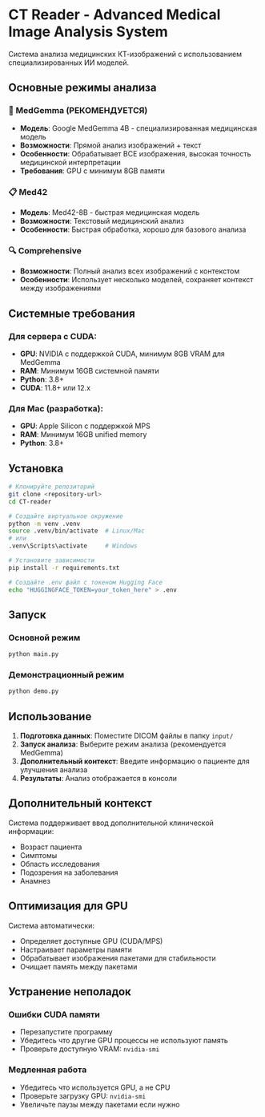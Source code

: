 # CT Reader - Advanced Medical Image Analysis System

Система анализа медицинских КТ-изображений с использованием специализированных ИИ моделей.

## Основные режимы анализа

### 🏥 MedGemma (РЕКОМЕНДУЕТСЯ)
- **Модель**: Google MedGemma 4B - специализированная медицинская модель
- **Возможности**: Прямой анализ изображений + текст
- **Особенности**: Обрабатывает ВСЕ изображения, высокая точность медицинской интерпретации
- **Требования**: GPU с минимум 8GB памяти

### 📋 Med42
- **Модель**: Med42-8B - быстрая медицинская модель
- **Возможности**: Текстовый медицинский анализ
- **Особенности**: Быстрая обработка, хорошо для базового анализа

### 🔍 Comprehensive
- **Возможности**: Полный анализ всех изображений с контекстом
- **Особенности**: Использует несколько моделей, сохраняет контекст между изображениями

## Системные требования

### Для сервера с CUDA:
- **GPU**: NVIDIA с поддержкой CUDA, минимум 8GB VRAM для MedGemma
- **RAM**: Минимум 16GB системной памяти
- **Python**: 3.8+
- **CUDA**: 11.8+ или 12.x

### Для Mac (разработка):
- **GPU**: Apple Silicon с поддержкой MPS
- **RAM**: Минимум 16GB unified memory
- **Python**: 3.8+

## Установка

```bash
# Клонируйте репозиторий
git clone <repository-url>
cd CT-reader

# Создайте виртуальное окружение
python -m venv .venv
source .venv/bin/activate  # Linux/Mac
# или
.venv\Scripts\activate     # Windows

# Установите зависимости
pip install -r requirements.txt

# Создайте .env файл с токеном Hugging Face
echo "HUGGINGFACE_TOKEN=your_token_here" > .env
```

## Запуск

### Основной режим
```bash
python main.py
```

### Демонстрационный режим
```bash
python demo.py
```

## Использование

1. **Подготовка данных**: Поместите DICOM файлы в папку `input/`
2. **Запуск анализа**: Выберите режим анализа (рекомендуется MedGemma)
3. **Дополнительный контекст**: Введите информацию о пациенте для улучшения анализа
4. **Результаты**: Анализ отображается в консоли

## Дополнительный контекст

Система поддерживает ввод дополнительной клинической информации:
- Возраст пациента
- Симптомы
- Область исследования
- Подозрения на заболевания
- Анамнез

## Оптимизация для GPU

Система автоматически:
- Определяет доступные GPU (CUDA/MPS)
- Настраивает параметры памяти
- Обрабатывает изображения пакетами для стабильности
- Очищает память между пакетами

## Устранение неполадок

### Ошибки CUDA памяти
- Перезапустите программу
- Убедитесь что другие GPU процессы не используют память
- Проверьте доступную VRAM: `nvidia-smi`

### Медленная работа
- Убедитесь что используется GPU, а не CPU
- Проверьте загрузку GPU: `nvidia-smi`
- Увеличьте паузы между пакетами если нужно 